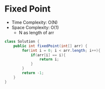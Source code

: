 # Fixed Point

- Time Complexity: O(N)
- Space Complexity: O(1)
  - N as length of arr

```java
class Solution {
    public int fixedPoint(int[] arr) {
        for(int i = 0; i < arr.length; i++){
            if(arr[i] == i){
                return i;
            }
        }
        return -1;
    }
}
```
